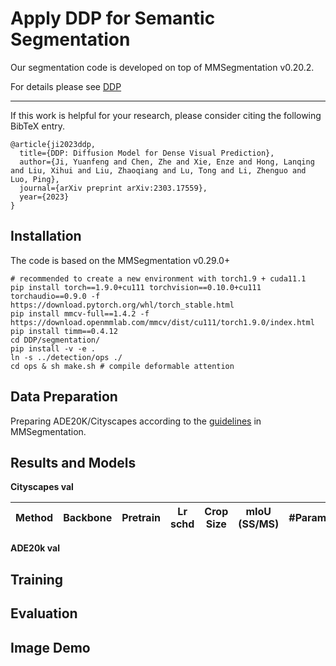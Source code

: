 # Apply DDP for Semantic Segmentation

Our segmentation code is developed on top of MMSegmentation v0.20.2.

For details please see [DDP](https://arxiv.org/abs/2303.17559)

---

If this work is helpful for your research, please consider citing the following BibTeX entry.
```
@article{ji2023ddp,
  title={DDP: Diffusion Model for Dense Visual Prediction},
  author={Ji, Yuanfeng and Chen, Zhe and Xie, Enze and Hong, Lanqing and Liu, Xihui and Liu, Zhaoqiang and Lu, Tong and Li, Zhenguo and Luo, Ping},
  journal={arXiv preprint arXiv:2303.17559},
  year={2023}
}
```

## Installation
The code is based on the MMSegmentation v0.29.0+

```
# recommended to create a new environment with torch1.9 + cuda11.1
pip install torch==1.9.0+cu111 torchvision==0.10.0+cu111 torchaudio==0.9.0 -f https://download.pytorch.org/whl/torch_stable.html
pip install mmcv-full==1.4.2 -f https://download.openmmlab.com/mmcv/dist/cu111/torch1.9.0/index.html
pip install timm==0.4.12
cd DDP/segmentation/
pip install -v -e .
ln -s ../detection/ops ./
cd ops & sh make.sh # compile deformable attention
```
## Data Preparation

Preparing ADE20K/Cityscapes according to the [guidelines](https://github.com/open-mmlab/mmsegmentation/blob/master/docs/en/dataset_prepare.md#prepare-datasets) in MMSegmentation.

## Results and Models

**Cityscapes val**

| Method | Backbone |  Pretrain  | Lr schd | Crop Size | mIoU (SS/MS)                                                                                                                                                                            | #Param |                                        Config                                         | Download                                                                                                                                                                                                      |
|:------:|:--------:|:----------:|:-------:|:---------:|:---------------------------------------------------------------------------------------------------------------------------------------------------------------------------------------:|:------:|:-------------------------------------------------------------------------------------:|:-------------------------------------------------------------------------------------------------------------------------------------------------------------------------------------------------------------:|

**ADE20k val**

## Training

## Evaluation

## Image Demo



